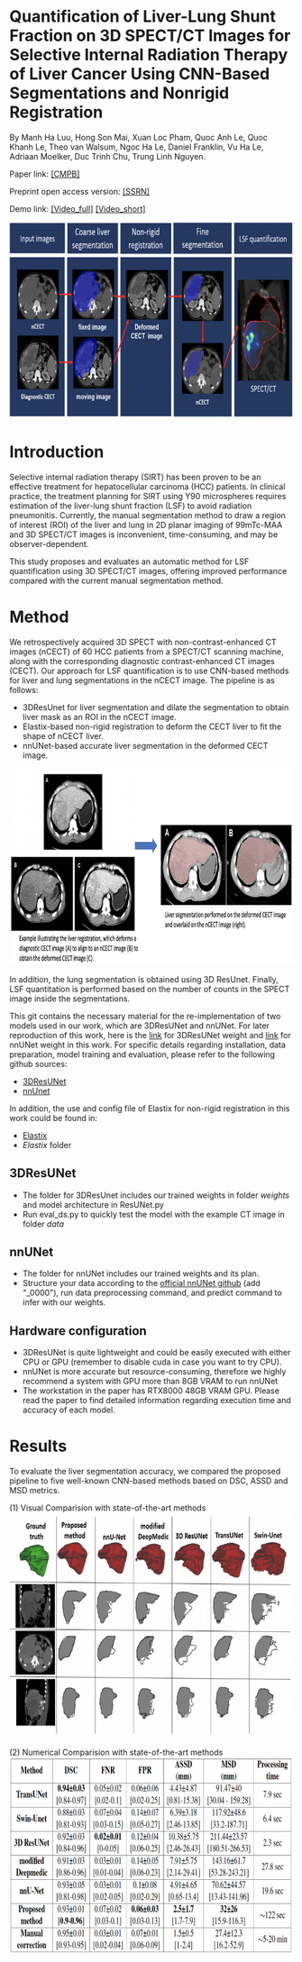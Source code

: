 # Quantification of Liver-Lung Shunt Fraction on 3D SPECT/CT Images for Selective Internal Radiation Therapy of Liver Cancer Using CNN-Based Segmentations and Nonrigid Registration
By Manh Ha Luu, Hong Son Mai, Xuan Loc Pham, Quoc Anh Le, Quoc Khanh Le, Theo van Walsum, Ngoc Ha Le, Daniel Franklin, Vu Ha Le, Adriaan Moelker, Duc Trinh Chu, Trung Linh Nguyen.

Paper link: 
[[CMPB]](https://www.sciencedirect.com/science/article/abs/pii/S0169260723001190) 

Preprint open access version: 
[[SSRN]](https://papers.ssrn.com/sol3/papers.cfm?abstract_id=4247864) 

Demo link: 
[[Video_full]](https://www.youtube.com/watch?v=C0cJCaT_J7Q)
[[Video_short]](https://drive.google.com/file/d/1LyA-TOtnTtxfMiZpZ-RO6zTMJhyd15Zf/view?usp=drive_link)

[<img src="git_img/LSF_framework.png" height="350" width="740"/>](git_img/LSF_framework.png)

# Introduction
Selective internal radiation therapy (SIRT) has been proven to be an effective treatment for hepatocellular carcinoma (HCC) patients. In clinical practice, the treatment planning for SIRT using Y90 microspheres requires estimation of the liver-lung shunt fraction (LSF) to avoid radiation pneumonitis.  Currently, the manual segmentation method to draw a region of interest (ROI) of the liver and lung in 2D planar imaging of 99mTc-MAA and 3D SPECT/CT images is inconvenient, time-consuming, and may be observer-dependent.

This study proposes and evaluates an automatic method for LSF quantification using 3D SPECT/CT images, offering improved performance compared with the current manual segmentation method.

# Method
We retrospectively acquired 3D SPECT with non-contrast-enhanced CT images (nCECT) of 60 HCC patients from a SPECT/CT scanning machine, along with the corresponding diagnostic contrast-enhanced CT images (CECT). Our approach for LSF quantification is to use CNN-based methods for liver and lung segmentations in the nCECT image. The pipeline is as follows:

- 3DResUnet for liver segmentation and dilate the segmentation to obtain liver mask as an ROI in the nCECT image. 
- Elastix-based non-rigid registration to deform the CECT liver to fit the shape of nCECT liver. 
- nnUNet-based accurate liver segmentation in the deformed CECT image. 

[<img src="git_img/Result_1.png" height="350" width="740"/>](git_img/Result_1.png)

In addition, the lung segmentation is obtained using 3D ResUnet. Finally, LSF quantitation is performed based on the number of counts in the SPECT image inside the segmentations. 

This git contains the necessary material for the re-implementation of two models used in our work, which are 3DResUNet and nnUNet. For later reproduction of this work, here is the [link](https://drive.google.com/file/d/1Sr1IN1IcZid4azOSqsK5VYBj7KezhMjm/view?usp=sharing) for 3DResUNet weight and [link](https://drive.google.com/file/d/1lmYC6cbttZeHAoWidnGp1orTFjbmZHpG/view?usp=sharing) for nnUNet weight in this work. For specific details regarding installation, data preparation, model training and evaluation, please refer to the following github sources:
- [3DResUNet](https://github.com/assassint2017/MICCAI-LITS2017)
- [nnUnet](https://github.com/MIC-DKFZ/nnUNet)

In addition, the use and config file of Elastix for non-rigid registration in this work could be found in: 
- [Elastix](https://elastix.lumc.nl/index.php)
- *Elastix* folder

## 3DResUNet <a name="para2"></a>
- The folder for 3DResUnet includes our trained weights in folder *weights* and model architecture in ResUNet.py
- Run eval_ds.py to quickly test the model with the example CT image in folder *data*  

## nnUNet <a name="sub2.2"></a>
- The folder for nnUNet includes our trained weights and its plan.
- Structure your data according to the [official nnUNet github](https://github.com/MIC-DKFZ/nnUNet) (add "_0000"), run data preprocessing command, and predict command to infer with our weights. 

## Hardware configuration
- 3DResUNet is quite lightweight and could be easily executed with either CPU or GPU (remember to disable cuda in case you want to try CPU). 
- nnUNet is more accurate but resource-consuming, therefore we highly recommend a system with GPU more than 8GB VRAM to run nnUNet
- The workstation in the paper has RTX8000 48GB VRAM GPU. Please read the paper to find detailed information regarding execution time and accuracy of each model. 

# Results
To evaluate the liver segmentation accuracy, we compared the proposed pipeline to five well-known CNN-based methods based on DSC, ASSD and MSD metrics. 

(1) Visual Comparision with state-of-the-art methods
[<img src="git_img/Result_2.png" height="400" width="740"/>](git_img/Result_2.png)

(2) Numerical Comparision with state-of-the-art methods
[<img src="git_img/Result_3.png" height="350" width="740"/>](git_img/Result_3.png)
